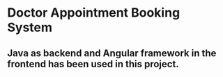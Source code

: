 # Doctor Appointment Booking System
## Java as backend and Angular framework in the frontend has been used in this project.
